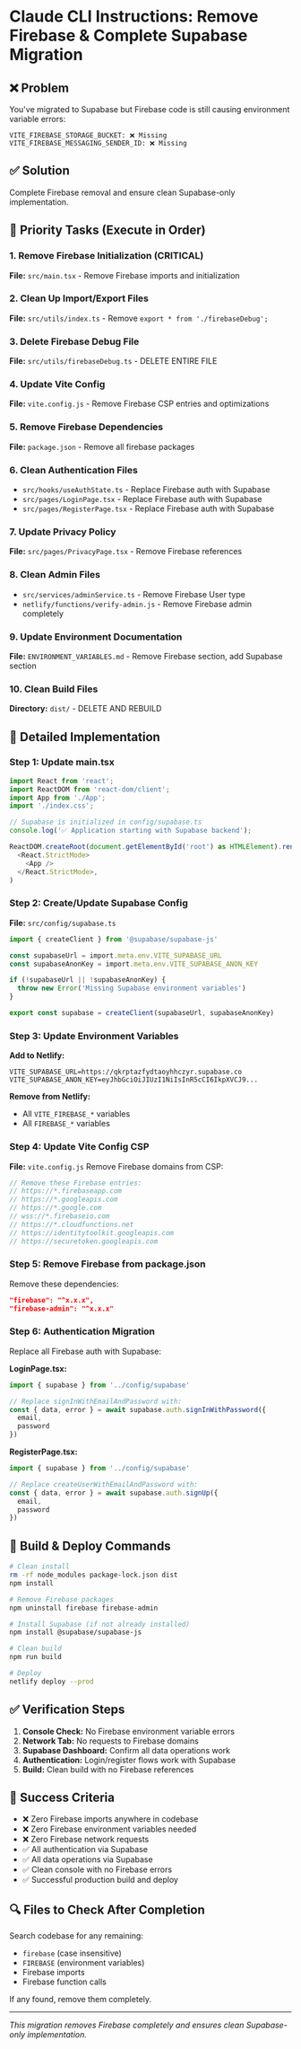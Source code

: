 # Claude CLI Instructions: Remove Firebase & Complete Supabase Migration

## ❌ Problem
You've migrated to Supabase but Firebase code is still causing environment variable errors:
```
VITE_FIREBASE_STORAGE_BUCKET: ❌ Missing
VITE_FIREBASE_MESSAGING_SENDER_ID: ❌ Missing
```

## ✅ Solution
Complete Firebase removal and ensure clean Supabase-only implementation.

## 🎯 Priority Tasks (Execute in Order)

### 1. Remove Firebase Initialization (CRITICAL)
**File:** `src/main.tsx` - Remove Firebase imports and initialization

### 2. Clean Up Import/Export Files
**File:** `src/utils/index.ts` - Remove `export * from './firebaseDebug';`

### 3. Delete Firebase Debug File
**File:** `src/utils/firebaseDebug.ts` - DELETE ENTIRE FILE

### 4. Update Vite Config
**File:** `vite.config.js` - Remove Firebase CSP entries and optimizations

### 5. Remove Firebase Dependencies
**File:** `package.json` - Remove all firebase packages

### 6. Clean Authentication Files
- `src/hooks/useAuthState.ts` - Replace Firebase auth with Supabase
- `src/pages/LoginPage.tsx` - Replace Firebase auth with Supabase  
- `src/pages/RegisterPage.tsx` - Replace Firebase auth with Supabase

### 7. Update Privacy Policy
**File:** `src/pages/PrivacyPage.tsx` - Remove Firebase references

### 8. Clean Admin Files
- `src/services/adminService.ts` - Remove Firebase User type
- `netlify/functions/verify-admin.js` - Remove Firebase admin completely

### 9. Update Environment Documentation
**File:** `ENVIRONMENT_VARIABLES.md` - Remove Firebase section, add Supabase section

### 10. Clean Build Files
**Directory:** `dist/` - DELETE AND REBUILD

## 🔧 Detailed Implementation

### Step 1: Update main.tsx
```typescript
import React from 'react';
import ReactDOM from 'react-dom/client';
import App from './App';
import './index.css';

// Supabase is initialized in config/supabase.ts
console.log('✅ Application starting with Supabase backend');

ReactDOM.createRoot(document.getElementById('root') as HTMLElement).render(
  <React.StrictMode>
    <App />
  </React.StrictMode>,
)
```

### Step 2: Create/Update Supabase Config
**File:** `src/config/supabase.ts`
```typescript
import { createClient } from '@supabase/supabase-js'

const supabaseUrl = import.meta.env.VITE_SUPABASE_URL
const supabaseAnonKey = import.meta.env.VITE_SUPABASE_ANON_KEY

if (!supabaseUrl || !supabaseAnonKey) {
  throw new Error('Missing Supabase environment variables')
}

export const supabase = createClient(supabaseUrl, supabaseAnonKey)
```

### Step 3: Update Environment Variables
**Add to Netlify:**
```
VITE_SUPABASE_URL=https://qkrptazfydtaoyhhczyr.supabase.co
VITE_SUPABASE_ANON_KEY=eyJhbGciOiJIUzI1NiIsInR5cCI6IkpXVCJ9...
```

**Remove from Netlify:**
- All `VITE_FIREBASE_*` variables
- All `FIREBASE_*` variables

### Step 4: Update Vite Config CSP
**File:** `vite.config.js`
Remove Firebase domains from CSP:
```javascript
// Remove these Firebase entries:
// https://*.firebaseapp.com 
// https://*.googleapis.com 
// https://*.google.com 
// wss://*.firebaseio.com 
// https://*.cloudfunctions.net 
// https://identitytoolkit.googleapis.com 
// https://securetoken.googleapis.com
```

### Step 5: Remove Firebase from package.json
Remove these dependencies:
```json
"firebase": "^x.x.x",
"firebase-admin": "^x.x.x"
```

### Step 6: Authentication Migration
Replace all Firebase auth with Supabase:

**LoginPage.tsx:**
```typescript
import { supabase } from '../config/supabase'

// Replace signInWithEmailAndPassword with:
const { data, error } = await supabase.auth.signInWithPassword({
  email,
  password
})
```

**RegisterPage.tsx:**
```typescript
import { supabase } from '../config/supabase'

// Replace createUserWithEmailAndPassword with:
const { data, error } = await supabase.auth.signUp({
  email,
  password
})
```

## 🚀 Build & Deploy Commands
```bash
# Clean install
rm -rf node_modules package-lock.json dist
npm install

# Remove Firebase packages
npm uninstall firebase firebase-admin

# Install Supabase (if not already installed)
npm install @supabase/supabase-js

# Clean build
npm run build

# Deploy
netlify deploy --prod
```

## ✅ Verification Steps
1. **Console Check:** No Firebase environment variable errors
2. **Network Tab:** No requests to Firebase domains
3. **Supabase Dashboard:** Confirm all data operations work
4. **Authentication:** Login/register flows work with Supabase
5. **Build:** Clean build with no Firebase references

## 🎯 Success Criteria
- ❌ Zero Firebase imports anywhere in codebase
- ❌ Zero Firebase environment variables needed
- ❌ Zero Firebase network requests
- ✅ All authentication via Supabase
- ✅ All data operations via Supabase
- ✅ Clean console with no Firebase errors
- ✅ Successful production build and deploy

## 🔍 Files to Check After Completion
Search codebase for any remaining:
- `firebase` (case insensitive)
- `FIREBASE` (environment variables)
- Firebase imports
- Firebase function calls

If any found, remove them completely.

---
*This migration removes Firebase completely and ensures clean Supabase-only implementation.* 